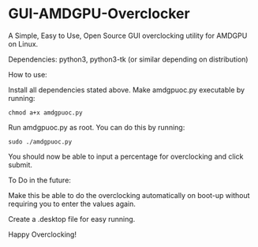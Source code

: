 # GUI-AMDGPU-Overclocker
A Simple, Easy to Use, Open Source GUI overclocking utility for AMDGPU on Linux.

Dependencies:
	python3,
	python3-tk (or similar depending on distribution)

How to use:

Install all dependencies stated above.
Make amdgpuoc.py executable by running:

	chmod a+x amdgpuoc.py
Run amdgpuoc.py as root. You can do this by running:

	sudo ./amdgpuoc.py
You should now be able to input a percentage for overclocking and click submit.

To Do in the future:

Make this be able to do the overclocking automatically on boot-up without requiring you to enter the values again.

Create a .desktop file for easy running.

Happy Overclocking!
